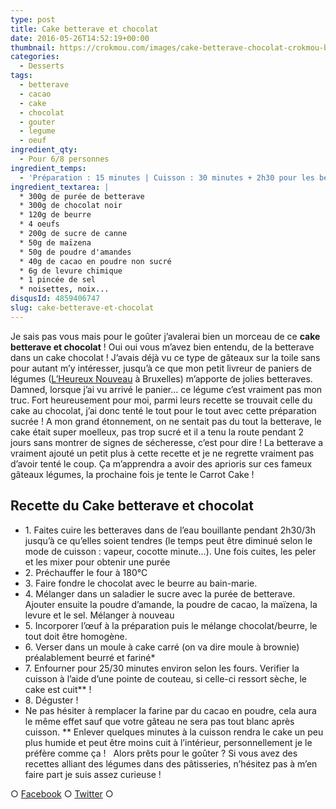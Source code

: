 ```yaml
---
type: post
title: Cake betterave et chocolat
date: 2016-05-26T14:52:19+00:00
thumbnail: https://crokmou.com/images/cake-betterave-chocolat-crokmou-blog-culinaire.jpg
categories:
  - Desserts
tags:
  - betterave
  - cacao
  - cake
  - chocolat
  - gouter
  - legume
  - oeuf
ingredient_qty:
  - Pour 6/8 personnes
ingredient_temps:
  - 'Préparation : 15 minutes | Cuisson : 30 minutes + 2h30 pour les betteraves'
ingredient_textarea: |
  * 300g de purée de betterave
  * 300g de chocolat noir
  * 120g de beurre
  * 4 oeufs
  * 200g de sucre de canne
  * 50g de maïzena
  * 50g de poudre d'amandes
  * 40g de cacao en poudre non sucré
  * 6g de levure chimique
  * 1 pincée de sel
  * noisettes, noix...
disqusId: 4859406747
slug: cake-betterave-et-chocolat
---
```


Je sais pas vous mais pour le goûter j’avalerai bien un morceau de ce **cake betterave et chocolat** ! Oui oui vous m’avez bien entendu, de la betterave dans un cake chocolat ! J’avais déjà vu ce type de gâteaux sur la toile sans pour autant m’y intéresser, jusqu’à ce que mon petit livreur de paniers de légumes ([L’Heureux Nouveau](http://www.lheureuxnouveau.be) à Bruxelles) m’apporte de jolies betteraves. Damned, lorsque j’ai vu arrivé le panier… ce légume c’est vraiment pas mon truc. Fort heureusement pour moi, parmi leurs recette se trouvait celle du cake au chocolat, j’ai donc tenté le tout pour le tout avec cette préparation sucrée ! A mon grand étonnement, on ne sentait pas du tout la betterave, le cake était super moelleux, pas trop sucré et il a tenu la route pendant 2 jours sans montrer de signes de sécheresse, c’est pour dire ! La betterave a vraiment ajouté un petit plus à cette recette et je ne regrette vraiment pas d’avoir tenté le coup. Ça m’apprendra a avoir des aprioris sur ces fameux gâteaux légumes, la prochaine fois je tente le Carrot Cake !

## **Recette du Cake betterave et chocolat**

* 1\. Faites cuire les betteraves dans de l’eau bouillante pendant 2h30/3h jusqu’à ce qu’elles soient tendres (le temps peut être diminué selon le mode de cuisson : vapeur, cocotte minute…). Une fois cuites, les peler et les mixer pour obtenir une purée
* 2\. Préchauffer le four à 180°C
* 3\. Faire fondre le chocolat avec le beurre au bain-marie.
* 4\. Mélanger dans un saladier le sucre avec la purée de betterave. Ajouter ensuite la poudre d’amande, la poudre de cacao, la maïzena, la levure et le sel. Mélanger à nouveau
* 5\. Incorporer l’œuf à la préparation puis le mélange chocolat/beurre, le tout doit être homogène.
* 6\. Verser dans un moule à cake carré (on va dire moule à brownie) préalablement beurré et fariné*
* 7\. Enfourner pour 25/30 minutes environ selon les fours. Verifier la cuisson à l’aide d’une pointe de couteau, si celle-ci ressort sèche, le cake est cuit** !
* 8\. Déguster !  
* Ne pas hésiter à remplacer la farine par du cacao en poudre, cela aura le même effet sauf que votre gâteau ne sera pas tout blanc après cuisson. ** Enlever quelques minutes à la cuisson rendra le cake un peu plus humide et peut être moins cuit à l’intérieur, personnellement je le préfère comme ça !   Alors prêts pour le goûter ? Si vous avez des recettes alliant des légumes dans des pâtisseries, n’hésitez pas à m’en faire part je suis assez curieuse !

○ [Facebook](https://www.facebook.com/crokmou.blog) ○ [Twitter](https://twitter.com/Crokmou) ○